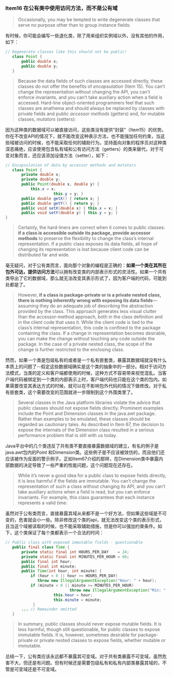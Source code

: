 ### Item16 在公有类中使用访问方法，而不是公有域

> Occasionally, you may be tempted to write degenerate classes that serve no purpose other than to group instance fields:

有时候，你可能会编写一些退化类，除了用来组织实例域以外，没有其他的作用，如下：

```java
// Degenerate classes like this should not be public!
   class Point {
       public double x;
       public double y;
   }
```

> Because the data fields of such classes are accessed directly, these classes do not offer the benefits of *encapsulation* (Item 15). You can’t change the representation without changing the API, you can’t enforce invariants, and you can’t take auxiliary action when a field is accessed. Hard-line object-oriented programmers feel that such classes are anathema and should always be replaced by classes with private fields and public *accessor methods* (getters) and, for mutable classes, *mutators* (setters):

因为这种类的数据域可以被直接访问，这些类没有提供“封装”（Item15）的优势。你在不改变API的情况下，就不能改变这种表示方法，也不能强加任何约束，当这些域被访问的时候，也不能采取任何的辅助行为。坚持面向对象的程序员对这种类深恶痛绝，应该使用包含私有域和公有访问方法（getters）的类来替代，对于可变对象而言，还应该添加设值方法（setter），如下：

```java
// Encapsulation of data by accessor methods and mutators
   class Point {
       private double x;
       private double y;
       public Point(double x, double y) {
           this.x = x;
					 this.y = y; }
       public double getX() { return x; }
       public double getY() { return y; }
       public void setX(double x) { this.x = x; }
       public void setY(double y) { this.y = y; }
}
```

> Certainly, the hard-liners are correct when it comes to public classes: **if a class is accessible outside its package, provide accessor methods** to preserve the flexibility to change the class’s internal representation. If a public class exposes its data fields, all hope of changing its representation is lost because client code can be distributed far and wide.

毫无疑问，对于公有类而言，面向那个对象的编程是正确的：**如果一个类在其所在包外可达，提供访问方法**可以拥有改变类的内部表示形式的灵活性。如果一个共有类导出了它的数据域，那么就无法改变其表示形式了，因为客户端的代码，可能到处都是了。

> However, **if a class is package-private or is a private nested class, there is nothing inherently wrong with exposing its data fields**—assuming they do an adequate job of describing the abstraction provided by the class. This approach generates less visual clutter than the accessor-method approach, both in the class definition and in the client code that uses it. While the client code is tied to the class’s internal representation, this code is confined to the package containing the class. If a change in representation becomes desirable, you can make the change without touching any code outside the package. In the case of a private nested class, the scope of the change is further restricted to the enclosing class.

然而，如果一个类是包级私有的或者是一个私有嵌套类，暴露其数据域就没有什么本质上的问题了--假定这些数据域确实是这个类的抽象中的一部分。相对于访问方法模式，当类的定义和客户端都使用的时候，这种方式不容易带来视觉混乱。当客户端代码被绑定到一个类的内部表示上时，客户端代码也只能在这个类的包内。如果需要改变其表达方式的时候，就可以在不影响包外代码的情况下做修改。对于私有嵌套类，这个需要改变的范围就进一步限制到这个外围类里了。

> Several classes in the Java platform libraries violate the advice that public classes should not expose fields directly. Prominent examples include the Point and Dimension classes in the java.awt package. Rather than examples to be emulated, these classes should be regarded as cautionary tales. As described in Item 67, the decision to expose the internals of the Dimension class resulted in a serious performance problem that is still with us today.

Java平台中的几个类违反了共有类不要直接暴露数据域的建立，有名的例子是 java.awt包内的Point 和Dimension类。这些例子是不应该被效仿的，而且他们还应该被作为反面的警示例子。正如Item67介绍的那样，在Dimension类中暴露内部数据的决定导致了一些严重的性能问题，这个问题现在还存在。

> While it’s never a good idea for a public class to expose fields directly, it is less harmful if the fields are immutable. You can’t change the representation of such a class without changing its API, and you can’t take auxiliary actions when a field is read, but you can enforce invariants. For example, this class guarantees that each instance represents a valid time:

虽然对于公有类而言，直接暴露其域从来都不是一个好方法，但如果这些域是不可变的，危害就会小一些。除非修改这个类的api，就无法改变这个类的表示形式，且当这个域被读取的时候，也不能采取辅助措施，但是你可以强加约束条件。如下，这个类保证了每个类都表示一个合法的时间：

```java
// Public class with exposed immutable fields - questionable
   public final class Time {
       private static final int HOURS_PER_DAY    = 24;
       private static final int MINUTES_PER_HOUR = 60;
       public final int hour;
       public final int minute;
       public Time(int hour, int minute) {
           if (hour < 0 || hour >= HOURS_PER_DAY)
              throw new IllegalArgumentException("Hour: " + hour);
           if (minute < 0 || minute >= MINUTES_PER_HOUR)
							throw new IllegalArgumentException("Min: " + minute); 
					 this.hour = hour;
					 this.minute = minute;
			}
       ... // Remainder omitted
   }
```

> In summary, public classes should never expose mutable fields. It is less harmful, though still questionable, for public classes to expose immutable fields. It is, however, sometimes desirable for package-private or private nested classes to expose fields, whether mutable or immutable.

总结一下，公有类应该永远都不暴露其可变域。对于共有类暴露不可变域，虽然危害不大，但还是有问题。但有时候还是需要包级私有和私有内部类暴露其域的，不管是可变域还是不可变域。

### 